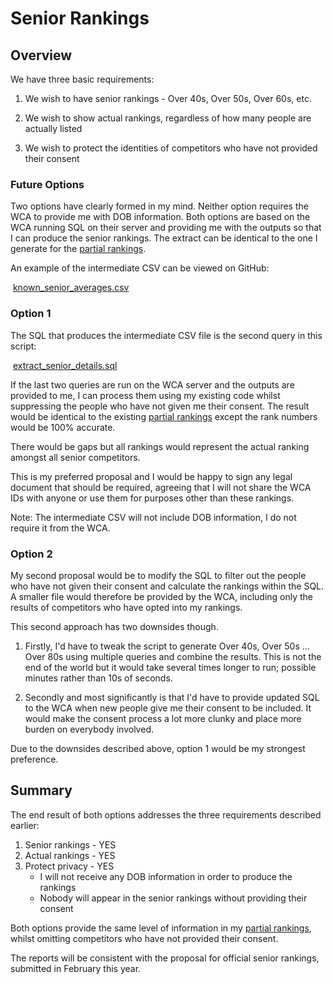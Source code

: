 # Senior Rankings

## Overview

We have three basic requirements:

1. We wish to have senior rankings - Over 40s, Over 50s, Over 60s, etc.

2. We wish to show actual rankings, regardless of how many people are actually listed

3. We wish to protect the identities of competitors who have not provided their consent

### Future Options

Two options have clearly formed in my mind. Neither option requires the WCA to provide me with DOB information. Both options are based on the WCA running SQL on their server and providing me with the outputs so that I can produce the senior rankings. The extract can be identical to the one I generate for the [partial rankings](http://logiqx.github.io/wca-ipy/Partial_Rankings.html).

An example of the intermediate CSV can be viewed on GitHub:

​	[known_senior_averages.csv](https://github.com/Logiqx/wca-ipy/blob/master/data/public/extract/known_senior_averages.csv)

### Option 1

The SQL that produces the intermediate CSV file is the second query in this script:

​	[extract_senior_details.sql](https://github.com/Logiqx/wca-ipy/blob/master/sql/extract_senior_details.sql)

If the last two queries are run on the WCA server and the outputs are provided to me, I can process them using my existing code whilst suppressing the people who have not given me their consent. The result would be identical to the existing [partial rankings](http://logiqx.github.io/wca-ipy/Partial_Rankings.html) except the rank numbers would be 100% accurate.

There would be gaps but all rankings would represent the actual ranking amongst all senior competitors.

This is my preferred proposal and I would be happy to sign any legal document that should be required, agreeing that I will not share the WCA IDs with anyone or use them for purposes other than these rankings.

Note: The intermediate CSV will not include DOB information, I do not require it from the WCA.

### Option 2

My second proposal would be to modify the SQL to filter out the people who have not given their consent and calculate the rankings within the SQL. A smaller file would therefore be provided by the WCA, including only the results of competitors who have opted into my rankings.

This second approach has two downsides though.

1. Firstly, I'd have to tweak the script to generate Over 40s, Over 50s ... Over 80s using multiple queries and combine the results. This is not the end of the world but it would take several times longer to run; possible minutes rather than 10s of seconds.

2. Secondly and most significantly is that I'd have to provide updated SQL to the WCA when new people give me their consent to be included. It would make the consent process a lot more clunky and place more burden on everybody involved.

Due to the downsides described above, option 1 would be my strongest preference.

## Summary

The end result of both options addresses the three requirements described earlier:
1. Senior rankings - YES
2. Actual rankings - YES
3. Protect privacy - YES
	* I will not receive any DOB information in order to produce the rankings
	* Nobody will appear in the senior rankings without providing their consent

Both options provide the same level of information in my [partial rankings](http://logiqx.github.io/wca-ipy/Partial_Rankings.html), whilst omitting competitors who have not provided their consent.

The reports will be consistent with the proposal for official senior rankings, submitted in February this year.

